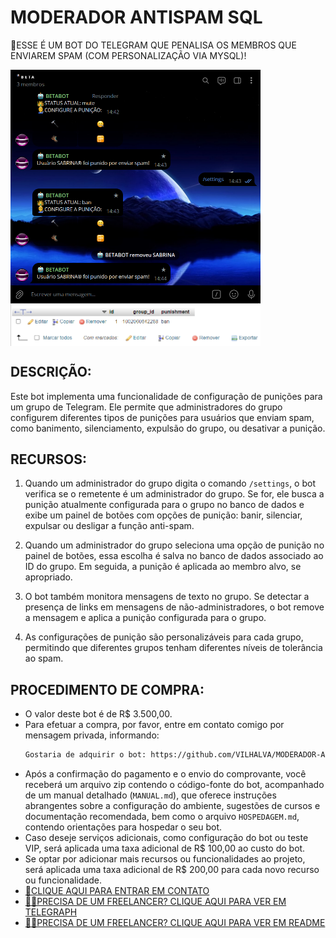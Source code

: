 # MODERADOR ANTISPAM SQL
🛑ESSE É UM BOT DO TELEGRAM QUE PENALISA OS MEMBROS QUE ENVIAREM SPAM (COM PERSONALIZAÇÃO VIA MYSQL)!

<img src="./IMAGENS/FOTO_1.png" align="center" width="400"> <br>
<img src="./IMAGENS/FOTO_2.png" align="center" width="400"> <br>

## DESCRIÇÃO:
Este bot implementa uma funcionalidade de configuração de punições para um grupo de Telegram. Ele permite que administradores do grupo configurem diferentes tipos de punições para usuários que enviam spam, como banimento, silenciamento, expulsão do grupo, ou desativar a punição.

## RECURSOS:
1. Quando um administrador do grupo digita o comando `/settings`, o bot verifica se o remetente é um administrador do grupo. Se for, ele busca a punição atualmente configurada para o grupo no banco de dados e exibe um painel de botões com opções de punição: banir, silenciar, expulsar ou desligar a função anti-spam.

2. Quando um administrador do grupo seleciona uma opção de punição no painel de botões, essa escolha é salva no banco de dados associado ao ID do grupo. Em seguida, a punição é aplicada ao membro alvo, se apropriado.

3. O bot também monitora mensagens de texto no grupo. Se detectar a presença de links em mensagens de não-administradores, o bot remove a mensagem e aplica a punição configurada para o grupo.

4. As configurações de punição são personalizáveis para cada grupo, permitindo que diferentes grupos tenham diferentes níveis de tolerância ao spam.

## PROCEDIMENTO DE COMPRA:
- O valor deste bot é de R$ 3.500,00.
- Para efetuar a compra, por favor, entre em contato comigo por mensagem privada, informando:
    ```bash
    Gostaria de adquirir o bot: https://github.com/VILHALVA/MODERADOR-ANTISPAM-SQL
    ```
- Após a confirmação do pagamento e o envio do comprovante, você receberá um arquivo zip contendo o código-fonte do bot, acompanhado de um manual detalhado (`MANUAL.md`), que oferece instruções abrangentes sobre a configuração do ambiente, sugestões de cursos e documentação recomendada, bem como o arquivo `HOSPEDAGEM.md`, contendo orientações para hospedar o seu bot.
- Caso deseje serviços adicionais, como configuração do bot ou teste VIP, será aplicada uma taxa adicional de R$ 100,00 ao custo do bot.
- Se optar por adicionar mais recursos ou funcionalidades ao projeto, será aplicada uma taxa adicional de R$ 200,00 para cada novo recurso ou funcionalidade.
- [🤑CLIQUE AQUI PARA ENTRAR EM CONTATO](https://t.me/VILHALVA100)
- [🧑‍💻PRECISA DE UM FREELANCER? CLIQUE AQUI PARA VER EM TELEGRAPH](https://telegra.ph/FREELANCER-10-19-9)
- [🧑‍💻PRECISA DE UM FREELANCER? CLIQUE AQUI PARA VER EM README](https://github.com/VILHALVA/VILHALVA/blob/main/FREELANCER/README.md)


